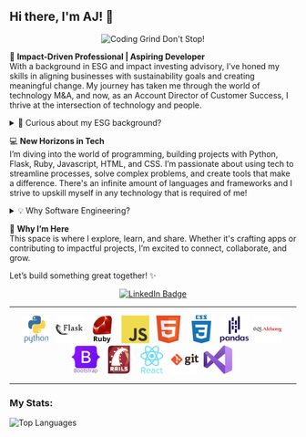 ## Hi there, I'm AJ! 👋
<div align="center">
  <img src="https://media.giphy.com/media/l3vR85PnGsBwu1PFK/giphy.gif" alt="Coding Grind Don't Stop!" width="600"/>
</div>

🌱 **Impact-Driven Professional | Aspiring Developer**  
With a background in ESG and impact investing advisory, I’ve honed my skills in aligning businesses with sustainability goals and creating meaningful change. My journey has taken me through the world of technology M&A, and now, as an Account Director of Customer Success, I thrive at the intersection of technology and people.

<details>
<summary>🤔 Curious about my ESG background?</summary>

Ever wondered how companies evaluate the social and environmental impact of their software investments? That's where I came in! As an ESG (Environmental, Social, and Governance) advisor, I helped investment firms assess software companies beyond just their financial metrics. Here's what that looked like:

- **Environmental**: Evaluating a company's carbon footprint, energy efficiency practices, and environmental policies
- **Social**: Analyzing workplace culture, employee benefits, diversity initiatives, and remote work policies
- **Governance**: Reviewing business ethics, data privacy practices, and corporate responsibility

I worked with major tech investors, helping them understand how their software investments could be both profitable AND responsible. This experience taught me how technology can drive positive change while building successful businesses.

</details>

💻 **New Horizons in Tech**  
I’m diving into the world of programming, building projects with Python, Flask, Ruby, Javascript, HTML, and CSS. I’m passionate about using tech to streamline processes, solve complex problems, and create tools that make a difference. There's an infinite amount of languages and frameworks and I strive to upskill myself in any technology that is required of me!

<details>
<summary>💡 Why Software Engineering? </summary>

While doing tech M&A due diligence, I'd spend hours poring over technical documentation trying to understand how things worked under the hood. One day, instead of just reading about APIs, I decided to try building something myself using Python. That first small project sparked something - I found myself exploring ways to automate tasks at work and learning web development in my free time. What started as curiosity turned into a real passion for building solutions that create meaningful user experiences and solve real-world problems.

</details>

🚀 **Why I’m Here**  
This space is where I explore, learn, and share. Whether it's crafting apps or contributing to impactful projects, I’m excited to connect, collaborate, and grow.

Let’s build something great together! ✨

<div id="social-badges" align="center">
  <a href="https://www.linkedin.com/in/sanchezakoni"/><img src="https://img.shields.io/badge/LinkedIIn-blue?logo=linkedin&logoColor=white&style=for-the-badge" alt="LinkedIn Badge"/></a>
</div>

---
<div id="technologies" align="center">
<img src="https://github.com/devicons/devicon/blob/master/icons/python/python-original-wordmark.svg" title="Python" alt="Python" width="50" height="50"/>&nbsp;
  <img src="https://github.com/devicons/devicon/blob/master/icons/flask/flask-original-wordmark.svg" title="Flask" alt="Flask" width="50" height="50"/>&nbsp;
    <img src="https://github.com/devicons/devicon/blob/master/icons/ruby/ruby-original-wordmark.svg" title="Ruby" alt="Ruby" width="50" height="50"/>&nbsp;
   <img src="https://github.com/devicons/devicon/blob/master/icons/javascript/javascript-original.svg" title="Javascript" alt="Javascript" width="50" height="50"/>&nbsp;
  <img src="https://github.com/devicons/devicon/blob/master/icons/html5/html5-original.svg" title="HTML5" alt="HTML" width="50" height="50"/>&nbsp;
   <img src="https://github.com/devicons/devicon/blob/master/icons/css3/css3-plain-wordmark.svg" title="CSS3" alt="CSS" width="50" height="50"/>&nbsp;
    <img src="https://github.com/devicons/devicon/blob/master/icons/pandas/pandas-plain-wordmark.svg" title="Pandas" **alt="Pandas" width="50" height="50"/>&nbsp;
      <img src="https://github.com/devicons/devicon/blob/master/icons/sqlalchemy/sqlalchemy-original-wordmark.svg" title="SQLAlchemy" **alt="SQLAlchemy" width="50" height="50"/>&nbsp;
       <img src="https://github.com/devicons/devicon/blob/master/icons/bootstrap/bootstrap-original-wordmark.svg" title="Bootstrap" **alt="Bootstrap" width="50" height="50"/>&nbsp;
     <img src="https://github.com/devicons/devicon/blob/master/icons/rails/rails-original-wordmark.svg" title="Rails" **alt="Rails" width="50" height="50"/>&nbsp;
       <img src="https://github.com/devicons/devicon/blob/master/icons/react/react-original-wordmark.svg" title="React" **alt="React" width="50" height="50"/>&nbsp;
  <img src="https://github.com/devicons/devicon/blob/master/icons/git/git-original-wordmark.svg" title="Git" **alt="Git" width="50" height="50"/>&nbsp;
   <img src="https://github.com/devicons/devicon/blob/master/icons/visualstudio/visualstudio-original.svg" title="VSCode" alt="VSCode" width="50" height="50"/>&nbsp;
</div>

---
### My Stats:
![Top Languages](https://github-readme-stats.vercel.app/api/top-langs/?username=akonisanchez&layout=compact&theme=swift)

<!--
**akonisanchez/akonisanchez** is a ✨ _special_ ✨ repository because its `README.md` (this file) appears on your GitHub profile.

Here are some ideas to get you started:

- 🔭 I’m currently working on ...
- 🌱 I’m currently learning ...
- 👯 I’m looking to collaborate on ...
- 🤔 I’m looking for help with ...
- 💬 Ask me about ...
- 📫 How to reach me: ...
- 😄 Pronouns: ...
- ⚡ Fun fact: ...
-->
